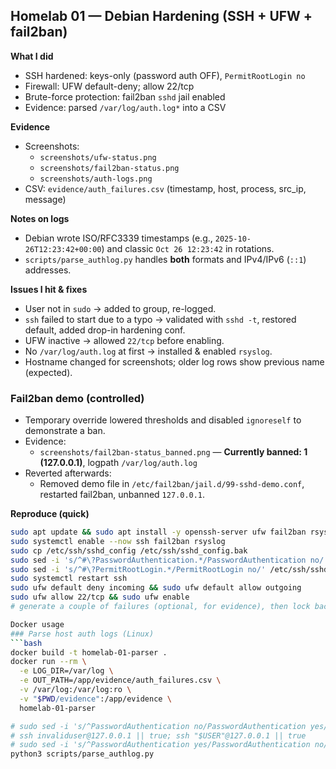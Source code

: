 ## Homelab 01 — Debian Hardening (SSH + UFW + fail2ban)

**What I did**
- SSH hardened: keys-only (password auth OFF), `PermitRootLogin no`
- Firewall: UFW default-deny; allow 22/tcp
- Brute-force protection: fail2ban `sshd` jail enabled
- Evidence: parsed `/var/log/auth.log*` into a CSV

**Evidence**
- Screenshots:  
  - `screenshots/ufw-status.png`  
  - `screenshots/fail2ban-status.png`  
  - `screenshots/auth-logs.png`
- CSV: `evidence/auth_failures.csv` (timestamp, host, process, src_ip, message)

**Notes on logs**
- Debian wrote ISO/RFC3339 timestamps (e.g., `2025-10-26T12:23:42+00:00`) and classic `Oct 26 12:23:42` in rotations.  
- `scripts/parse_authlog.py` handles **both** formats and IPv4/IPv6 (`::1`) addresses.

**Issues I hit & fixes**
- User not in `sudo` → added to group, re-logged.
- `ssh` failed to start due to a typo → validated with `sshd -t`, restored default, added drop-in hardening conf.
- UFW inactive → allowed `22/tcp` before enabling.
- No `/var/log/auth.log` at first → installed & enabled `rsyslog`.
- Hostname changed for screenshots; older log rows show previous name (expected).

### Fail2ban demo (controlled)
- Temporary override lowered thresholds and disabled `ignoreself` to demonstrate a ban.
- Evidence:
  - `screenshots/fail2ban-status_banned.png` — **Currently banned: 1 (127.0.0.1)**, logpath `/var/log/auth.log`
- Reverted afterwards:
  - Removed demo file in `/etc/fail2ban/jail.d/99-sshd-demo.conf`, restarted fail2ban, unbanned `127.0.0.1`.





**Reproduce (quick)**
```bash
sudo apt update && sudo apt install -y openssh-server ufw fail2ban rsyslog git
sudo systemctl enable --now ssh fail2ban rsyslog
sudo cp /etc/ssh/sshd_config /etc/ssh/sshd_config.bak
sudo sed -i 's/^#\?PasswordAuthentication.*/PasswordAuthentication no/' /etc/ssh/sshd_config
sudo sed -i 's/^#\?PermitRootLogin.*/PermitRootLogin no/' /etc/ssh/sshd_config
sudo systemctl restart ssh
sudo ufw default deny incoming && sudo ufw default allow outgoing
sudo ufw allow 22/tcp && sudo ufw enable
# generate a couple of failures (optional, for evidence), then lock back down:

Docker usage
### Parse host auth logs (Linux)
```bash
docker build -t homelab-01-parser .
docker run --rm \
  -e LOG_DIR=/var/log \
  -e OUT_PATH=/app/evidence/auth_failures.csv \
  -v /var/log:/var/log:ro \
  -v "$PWD/evidence":/app/evidence \
  homelab-01-parser

# sudo sed -i 's/^PasswordAuthentication no/PasswordAuthentication yes/' /etc/ssh/sshd_config && sudo systemctl restart ssh
# ssh invaliduser@127.0.0.1 || true; ssh "$USER"@127.0.0.1 || true
# sudo sed -i 's/^PasswordAuthentication yes/PasswordAuthentication no/' /etc/ssh/sshd_config && sudo systemctl restart ssh
python3 scripts/parse_authlog.py
